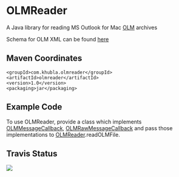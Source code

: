 # OLMReader

A Java library for reading MS Outlook for Mac [OLM](https://support.office.com/en-us/article/Export-or-manually-archive-Outlook-items-281a62bf-cc42-46b1-9ad5-6bda80ca3106) archives

Schema for OLM XML can be found [here](https://github.com/teverett/OLMReader/blob/master/src/main/resources/olm.xsd)

Maven Coordinates
-------------------

```
<groupId>com.khubla.olmreader</groupId>
<artifactId>olmreader</artifactId>
<version>1.0</version>
<packaging>jar</packaging>
```

Example Code
-------------------

To use OLMReader, provide a class which implements [OLMMessageCallback](https://github.com/teverett/OLMReader/blob/master/src/main/java/com/khubla/olmreader/olm/OLMMessageCallback.java), [OLMRawMessageCallback](https://github.com/teverett/OLMReader/blob/master/src/main/java/com/khubla/olmreader/olm/OLMRawMessageCallback.java) and pass those implementations to [OLMReader](https://github.com/teverett/OLMReader/blob/master/src/main/java/com/khubla/olmreader/olm/OLMFile.java).readOLMFile.

Travis Status
---------

<a href="https://travis-ci.org/teverett/OLMReader"><img src="https://api.travis-ci.org/teverett/OLMReader.png"></a>


